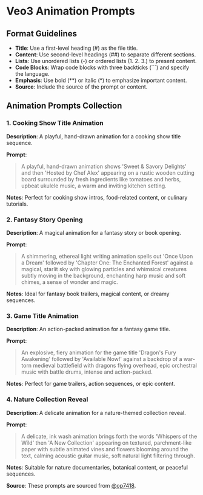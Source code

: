 # Veo3 Animation Prompts

## Format Guidelines

- **Title**: Use a first-level heading (#) as the file title.
- **Content**: Use second-level headings (##) to separate different sections.
- **Lists**: Use unordered lists (-) or ordered lists (1. 2. 3.) to present content.
- **Code Blocks**: Wrap code blocks with three backticks (```) and specify the language.
- **Emphasis**: Use bold (**) or italic (*) to emphasize important content.
- **Source**: Include the source of the prompt or content.

## Animation Prompts Collection

### 1. Cooking Show Title Animation

**Description**: A playful, hand-drawn animation for a cooking show title sequence.

**Prompt**:
> A playful, hand-drawn animation shows 'Sweet & Savory Delights' and then 'Hosted by Chef Alex' appearing on a rustic wooden cutting board surrounded by fresh ingredients like tomatoes and herbs, upbeat ukulele music, a warm and inviting kitchen setting.

**Notes**: Perfect for cooking show intros, food-related content, or culinary tutorials.

### 2. Fantasy Story Opening

**Description**: A magical animation for a fantasy story or book opening.

**Prompt**:
> A shimmering, ethereal light writing animation spells out 'Once Upon a Dream' followed by 'Chapter One: The Enchanted Forest' against a magical, starlit sky with glowing particles and whimsical creatures subtly moving in the background, enchanting harp music and soft chimes, a sense of wonder and magic.

**Notes**: Ideal for fantasy book trailers, magical content, or dreamy sequences.

### 3. Game Title Animation

**Description**: An action-packed animation for a fantasy game title.

**Prompt**:
> An explosive, fiery animation for the game title 'Dragon's Fury Awakening' followed by 'Available Now!' against a backdrop of a war-torn medieval battlefield with dragons flying overhead, epic orchestral music with battle drums, intense and action-packed.

**Notes**: Perfect for game trailers, action sequences, or epic content.

### 4. Nature Collection Reveal

**Description**: A delicate animation for a nature-themed collection reveal.

**Prompt**:
> A delicate, ink wash animation brings forth the words 'Whispers of the Wild' then 'A New Collection' appearing on textured, parchment-like paper with subtle animated vines and flowers blooming around the text, calming acoustic guitar music, soft natural light filtering through.

**Notes**: Suitable for nature documentaries, botanical content, or peaceful sequences.

**Source**: These prompts are sourced from [@op7418](https://x.com/op7418/status/1925453298506809744?s=61). 